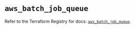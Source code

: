 # `aws_batch_job_queue`

Refer to the Terraform Registry for docs: [`aws_batch_job_queue`](https://registry.terraform.io/providers/hashicorp/aws/5.82.2/docs/resources/batch_job_queue).
